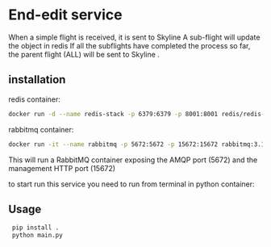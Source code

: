 # End-edit service

When a simple flight is received, it is sent to Skyline
A sub-flight will update the object in redis If all the subflights have completed the process so far, the parent flight (ALL) will be sent to Skyline .

## installation

redis container:

```bash
docker run -d --name redis-stack -p 6379:6379 -p 8001:8001 redis/redis-stack:latest
```

rabbitmq container:

```bash
docker run -it --name rabbitmq -p 5672:5672 -p 15672:15672 rabbitmq:3.12-management
```

This will run a RabbitMQ container exposing the AMQP port (5672) and the management HTTP port (15672)

to start run this service you need to run from terminal in python container:

## Usage

```bash
 pip install .
 python main.py
 ```
